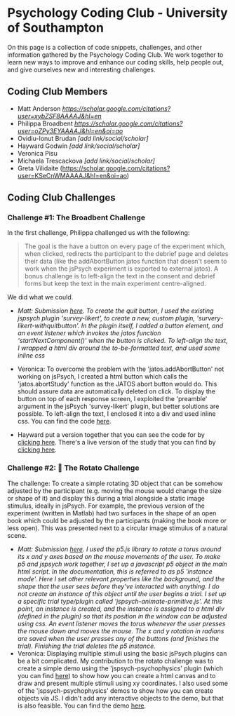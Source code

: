 # Psychology Coding Club - University of Southampton

On this page is a collection of code snippets, challenges, and other information gathered by the Psychology Coding Club. We work together to learn new ways to improve and enhance our coding skills, help people out, and give ourselves new and interesting challenges.

## Coding Club Members

- Matt Anderson *https://scholar.google.com/citations?user=xybZSF8AAAAJ&hl=en*
- Philippa Broadbent *https://scholar.google.com/citations?user=oZPy3EYAAAAJ&hl=en&oi=ao*
- Ovidiu-Ionut Brudan *[add link/social/scholar]*
- Hayward Godwin *[add link/social/scholar]*
- Veronica Pisu 
- Michaela Trescackova *[add link/social/scholar]*
- Greta Vilidaite (https://scholar.google.com/citations?user=KSeCnWMAAAAJ&hl=en&oi=ao)

## Coding Club Challenges

### Challenge #1: The Broadbent Challenge

In the first challenge, Philippa challenged us with the following:

>The goal is the have a button on every page of the experiment which, when clicked, redirects the participant to the debrief page and deletes their data (like the addAbortButton jatos function that doesn't seem to work when the jsPsych experiment is exported to external jatos).  A bonus challenge is to left-align the text in the consent and debrief forms but keep the text in the main experiment centre-aligned.

We did what we could.

- *Matt: Submission [here](https://github.com/hjgodwin/soton-psychology-coding-club/tree/main/Challenges/Week%201%20-%20The%20Broadbent%20Challenge/Matt). To create the quit button, I used the existing jspsych plugin 'survey-likert', to create a new, custom plugin, 'survery-likert-withquitbutton'. In the plugin itself, I added a button element, and an event listener which invokes the jatos function 'startNextComponent()' when the button is clicked. To left-align the text, I wrapped a html div around the to-be-formatted text, and used some inline css*
- Veronica: To overcome the problem with the 'jatos.addAbortButton' not working on jsPsych, I created a html button which calls the 'jatos.abortStudy' function as the JATOS abort button would do. This should assure data are automatically deleted on click. To display the button on top of each response screen, I exploited the 'preamble' argument in the jsPsych 'survey-likert' plugin, but better solutions are possible. To left-align the text, I enclosed it into a div and used inline css. You can find the code [here](https://github.com/hjgodwin/soton-psychology-coding-club/tree/main/Challenges/Week%201%20-%20The%20Broadbent%20Challenge/Veronica/Broadbent%20Challenge).

- Hayward put a version together that you can see the code for by [clicking here](https://github.com/hjgodwin/soton-psychology-coding-club/tree/main/Challenges/Week%201%20-%20The%20Broadbent%20Challenge/Hayward). There's a live version of the study that you can find by [clicking here](https://studies.psychology.soton.ac.uk/publix/88/start?batchId=95&generalMultiple).

### Challenge #2: :potato: The Rotato Challenge


The challenge:
To create a simple rotating 3D object that can be somehow adjusted by the participant (e.g. moving the mouse would change the size or shape of it) and display this during a trial alongside a static image stimulus, ideally in jsPsych. For example, the previous version of the experiment (written in Matlab) had two surfaces in the shape of an open book which could be adjusted by the participants (making the book more or less open). This was presented next to a circular image stimulus of a natural scene.

- *Matt: Submission [here](https://github.com/hjgodwin/soton-psychology-coding-club/tree/main/Challenges/Week%202%20-%20The%20Rotato%20Challenge/Matt/p5_test). I used the p5.js library to rotate a torus around its x and y axes based on the mouse movements of the user. To make p5 and jspsych work together, I set up a javascript p5 object in the main html script. In the documentation, this is referred to as p5 'instance mode'. Here I set other relevant properties like the background, and the shape that the user sees before they've interacted with anything. I do not create an instance of this object until the user begins a trial. I set up a specific trial type/plugin called 'jspsych-animate-primitive.js'. At this point, an instance is created, and the instance is assigned to a html div (defined in the plugin) so that its position in the window can be adjusted using css. An event listener moves the torus whenever the user presses the mouse down and moves the mouse. The x and y rotation in radians are saved when the user presses any of the buttons (and finishes the trial). Finishing the trial deletes the p5 instance.*
- Veronica: Displaying multiple stimuli using the basic jsPsych plugins can be a bit complicated. My contribution to the rotato challenge was to create a simple demo using the 'jspsych-psychophysics' plugin (which you can find [here](https://jspsychophysics.hes.kyushu-u.ac.jp)) to show how you can create a html canvas and to draw and present multiple stimuli using xy coordinates. I also used some of the 'jspsych-psychophysics' demos to show how you can create objects via JS. I didn't add any interactive objects to the demo, but that is also feasible. You can find the demo [here](https://github.com/hjgodwin/soton-psychology-coding-club/tree/main/Challenges/Week%202%20-%20The%20Rotato%20Challenge/Veronica/rotato%20challenge).
